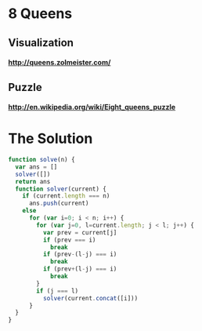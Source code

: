 8 Queens
========
## Visualization
#### http://queens.zolmeister.com/

## Puzzle
#### http://en.wikipedia.org/wiki/Eight_queens_puzzle

# The Solution
```javascript
function solve(n) {
  var ans = []
  solver([])
  return ans
  function solver(current) {
    if (current.length === n)
      ans.push(current)
    else
      for (var i=0; i < n; i++) {
        for (var j=0, l=current.length; j < l; j++) {
          var prev = current[j]
          if (prev === i)
            break
          if (prev-(l-j) === i)
            break
          if (prev+(l-j) === i)
            break
        }
        if (j === l)
          solver(current.concat([i]))
      }
  }
}
```
